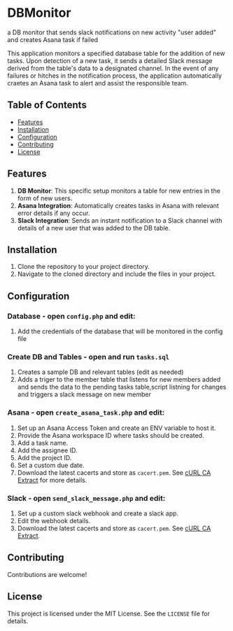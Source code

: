 # DBMonitor
a DB monitor that sends slack notifications on new activity "user added" and creates Asana task if failed

This application monitors a specified database table for the addition of new tasks. Upon detection of a new task, it sends a detailed Slack message derived from the table's data to a designated channel. In the event of any failures or hitches in the notification process, the application automatically craetes an Asana task to alert and assist the responsible team.

## Table of Contents
- [Features](#features)
- [Installation](#installation)
- [Configuration](#configuration)
- [Contributing](#contributing)
- [License](#license)

## Features
1. **DB Monitor**: This specific setup monitors a table for new entries in the form of new users.
2. **Asana Integration**: Automatically creates tasks in Asana with relevant error details if any occur.
3. **Slack Integration**: Sends an instant notification to a Slack channel with details of a new user that was added to the DB table.

## Installation
1. Clone the repository to your project directory.
2. Navigate to the cloned directory and include the files in your project.

## Configuration

### Database - open `config.php` and edit:
1. Add the credentials of the database that will be monitored in the config file

### Create DB and Tables - open and run `tasks.sql` 
1. Creates a sample DB and relevant tables (edit as needed)
2. Adds a triger to the member table that listens for new members added and sends the data to the pending tasks table,script listning for changes and triggers a slack message on new member

### Asana - open `create_asana_task.php` and edit:
1. Set up an Asana Access Token and create an ENV variable to host it.
2. Provide the Asana workspace ID where tasks should be created.
3. Add a task name.
4. Add the assignee ID.
5. Add the project ID.
6. Set a custom due date.
7. Download the latest cacerts and store as `cacert.pem`. See [cURL CA Extract](https://curl.se/docs/caextract.html) for more details.

### Slack - open `send_slack_message.php` and edit:
1. Set up a custom slack webhook and create a slack app.
2. Edit the webhook details.
3. Download the latest cacerts and store as `cacert.pem`. See [cURL CA Extract](https://curl.se/docs/caextract.html).

## Contributing
Contributions are welcome!

## License
This project is licensed under the MIT License. See the `LICENSE` file for details.
